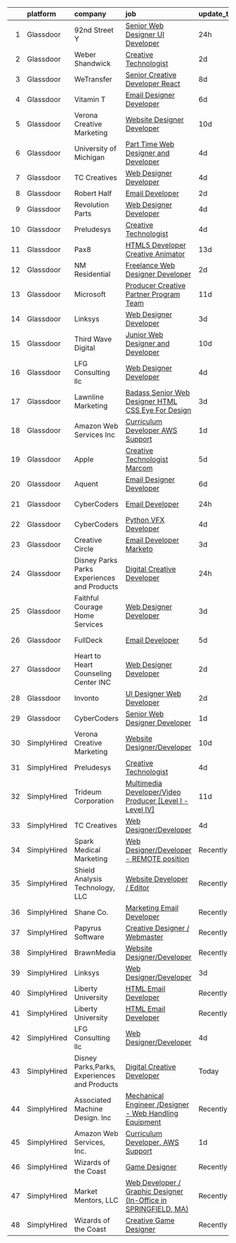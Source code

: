 

|    | platform    | company                                      | job                                                                                                                                                                                                                                                                                                                                                                                                                                                                                                                                                                                                                                                                                                                                                                                                                                                                                                                                                                                                                                                                                                                                                                                                                                                                                                                                                                 | update_time   | location             |
|---:|:------------|:---------------------------------------------|:--------------------------------------------------------------------------------------------------------------------------------------------------------------------------------------------------------------------------------------------------------------------------------------------------------------------------------------------------------------------------------------------------------------------------------------------------------------------------------------------------------------------------------------------------------------------------------------------------------------------------------------------------------------------------------------------------------------------------------------------------------------------------------------------------------------------------------------------------------------------------------------------------------------------------------------------------------------------------------------------------------------------------------------------------------------------------------------------------------------------------------------------------------------------------------------------------------------------------------------------------------------------------------------------------------------------------------------------------------------------|:--------------|:---------------------|
|  1 | Glassdoor   | 92nd Street Y                                | [Senior Web Designer   UI Developer](https://www.glassdoor.com/partner/jobListing.htm?pos=112&ao=1110586&s=58&guid=000001817fe12b6ab7374acb2cd8e9ab&src=GD_JOB_AD&t=SR&vt=w&cs=1_2e0f4864&cb=1655707872424&jobListingId=1007949299670&cpc=82B3195DA92CAF92&jrtk=3-0-1g5vu2asap6da801-1g5vu2aspg4ec800-2c8b2551b9e49f66--6NYlbfkN0D0ff9e8Lfwlpl5zGbQmpn59AL71QmFd7VKOAnfyjZzp5sdngV8WPgYe0dov1m7Y2mWNW_3_MEbEps7o0esKdGvpOLMRRvtcU8djjPps4kdJcHfOwUL8N2LinML0GXEVAKygE5yhfFO19eZZZJXfFn80XX7_9aH_Bgd8N-SHF1Ah0VVS3lWb9J6eWhQbolXknGl00NI8wJPR-Zlr_av5ctkwPHLJdN1bVCDVIG2GQNNf-P-SiP0DSOd9EirEA2DyJajz2suX9_IhqO7fdPDsLRBfZcunlpsr9l1zrhitMA7tvIBwX22VHzjPzLeEqadw2Z0Hqxj2ry4oUiUD7e9T9sexKIuH1Cq837TBTOQgFG4U9EL3hzbEXj_pe2csuZlecVwVZ4YYQXKs6FcMiA8yCCcd5wz25v41OLRITvFNILqeAlYJndE0S79Bp52_-zlDWazYEUWTls_rRjYFZlbcpKFN-9KzRfuw7WhoA7XS60nAQ%3D%3D)                                                                                                                                                                                                                                                                                                                                                                                                                                                                                                                | 24h           | New York, NY         |
|  2 | Glassdoor   | Weber Shandwick                              | [Creative Technologist](https://www.glassdoor.com/partner/jobListing.htm?pos=122&ao=1136043&s=58&guid=000001817fe12b6ab7374acb2cd8e9ab&src=GD_JOB_AD&t=SR&vt=w&cs=1_dcfe896b&cb=1655707872428&jobListingId=1007947366188&jrtk=3-0-1g5vu2asap6da801-1g5vu2aspg4ec800-74b6d2728d190201-)                                                                                                                                                                                                                                                                                                                                                                                                                                                                                                                                                                                                                                                                                                                                                                                                                                                                                                                                                                                                                                                                              | 2d            | New York, NY         |
|  3 | Glassdoor   | WeTransfer                                   | [Senior Creative Developer   React](https://www.glassdoor.com/partner/jobListing.htm?pos=123&ao=1136043&s=58&guid=000001817fe12b6ab7374acb2cd8e9ab&src=GD_JOB_AD&t=SR&vt=w&cs=1_e26ae734&cb=1655707872428&jobListingId=1007932996123&jrtk=3-0-1g5vu2asap6da801-1g5vu2aspg4ec800-dfe1bee0c074c5cb-)                                                                                                                                                                                                                                                                                                                                                                                                                                                                                                                                                                                                                                                                                                                                                                                                                                                                                                                                                                                                                                                                  | 8d            | New York, NY         |
|  4 | Glassdoor   | Vitamin T                                    | [Email Designer   Developer](https://www.glassdoor.com/partner/jobListing.htm?pos=113&ao=1110586&s=58&guid=000001817fe12b6ab7374acb2cd8e9ab&src=GD_JOB_AD&t=SR&vt=w&cs=1_f2f1df6f&cb=1655707872424&jobListingId=1007936148116&cpc=9908D8D4413DBB8A&jrtk=3-0-1g5vu2asap6da801-1g5vu2aspg4ec800-5a328d8f1e158d91--6NYlbfkN0DMrcEu7yrtATojKJA7cEzGQ3FdRGWLh0CZQInL4ECGI6k5tN82kdM0cJmh4vC7Ggh5lKGabrJlTlqfQgBZ6Uu6KKE4hG2Ywy-_Zyar3SKWT-EkuZb_TBS9CBFME91dO6HK4mV2A0hxH8mmYjYDRx-XXfRAQPVa0wNsNvrIrSZXuLgXNnj9f6tS0jrYMwSt19-Crxe_w8SyKhIRyp5K804MFPcW1AM71F8dayADIg_djZan6-fDGqFlkVfksq8yce_5OMx_V4GBvAgVut_katYZds3MExEDK8KifE4Iibuui5-BDP0z1UMJKEBvOeeJGvE8q4khW6BeiaK-rOVyPzrqBIoNpqCRJ7RbQ0lulkOJW_VOSp5W1fdHufveIq63aOzlUIwiwmhbZ7Xi0rdkhKgyBHmU87wIaxXp3vtljQeWZvQlYdqP0RxXP0T89RZ6MwoLf6TrcW2e0UTXwtoTQZ1N)                                                                                                                                                                                                                                                                                                                                                                                                                                                                                                                                                    | 6d            | Richmond Hill, NY    |
|  5 | Glassdoor   | Verona Creative Marketing                    | [Website Designer Developer](https://www.glassdoor.com/partner/jobListing.htm?pos=129&ao=1136043&s=58&guid=000001817fe12b6ab7374acb2cd8e9ab&src=GD_JOB_AD&t=SR&vt=w&ea=1&cs=1_3abf80b1&cb=1655707872429&jobListingId=1007929630622&jrtk=3-0-1g5vu2asap6da801-1g5vu2aspg4ec800-7627670389c97643-)                                                                                                                                                                                                                                                                                                                                                                                                                                                                                                                                                                                                                                                                                                                                                                                                                                                                                                                                                                                                                                                                    | 10d           | Remote               |
|  6 | Glassdoor   | University of Michigan                       | [Part Time Web Designer and Developer](https://www.glassdoor.com/partner/jobListing.htm?pos=128&ao=1136043&s=58&guid=000001817fe12b6ab7374acb2cd8e9ab&src=GD_JOB_AD&t=SR&vt=w&cs=1_ce61bae3&cb=1655707872429&jobListingId=1007942638099&jrtk=3-0-1g5vu2asap6da801-1g5vu2aspg4ec800-993d204d70c214ab-)                                                                                                                                                                                                                                                                                                                                                                                                                                                                                                                                                                                                                                                                                                                                                                                                                                                                                                                                                                                                                                                               | 4d            | Ann Arbor, MI        |
|  7 | Glassdoor   | TC Creatives                                 | [Web Designer Developer](https://www.glassdoor.com/partner/jobListing.htm?pos=124&ao=1136043&s=58&guid=000001817fe12b6ab7374acb2cd8e9ab&src=GD_JOB_AD&t=SR&vt=w&ea=1&cs=1_6ea0e849&cb=1655707872429&jobListingId=1007942423600&jrtk=3-0-1g5vu2asap6da801-1g5vu2aspg4ec800-442a6a333700c835-)                                                                                                                                                                                                                                                                                                                                                                                                                                                                                                                                                                                                                                                                                                                                                                                                                                                                                                                                                                                                                                                                        | 4d            | Remote               |
|  8 | Glassdoor   | Robert Half                                  | [Email Developer](https://www.glassdoor.com/partner/jobListing.htm?pos=109&ao=1110586&s=58&guid=000001817fe12b6ab7374acb2cd8e9ab&src=GD_JOB_AD&t=SR&vt=w&ea=1&cs=1_a3ba8613&cb=1655707872424&jobListingId=1007948313276&cpc=F41FEAB56D215062&jrtk=3-0-1g5vu2asap6da801-1g5vu2aspg4ec800-5bd7648ae8a46299--6NYlbfkN0CpzDdaQkua3np5pkmj49lKioZwmwxQ-yx5plwbYmV_MzWNBoPgCjn5xTvWxSHi3y4zNLEJPAZO4FTHmJvOmu2wtov3JhRhC-gMlRj7eaxUPuhPCont2043VAxQLs8YBk8I23ebX9ew0GvYpkt50hsKZH3qFXh2JEiTufr4H5wTdHnupq_i9wfElveqSK3_XzVW1IbSgj-YweEQRn2amCFTZpdtnT73xm2fUhuFH5kcGpMX0cfpn4HgnrmVTj0paHpIhFNTKQoYmsbhUpspfPguSp7hJWOSBYu5lwcHJHDCYdoGlPwWi8Y1tMH6vnyKqhEub2anRKIe6d9dQBx46CLTYZwe51JeagUrkjWEgaVLseuhMhWoq5FzjzU-XQkeJMu2xhDGZhjUDGe0CQ0Mdt8FHI3zFAprsBxtcIzjO5x2bBBA2bObDcokGDJn1fJVEOfF74PC3hORAoUV6q7xSK2JnaP9hGHN1tR7nKG_9ZyyFlAV1HnqP5oMhngxYPmxUQDEbp3XEFPAt4kTtlciZrrYURfexhQbyR2hOD8OJEzsXA%3D%3D)                                                                                                                                                                                                                                                                                                                                                                                                                                                              | 2d            | Denver, CO           |
|  9 | Glassdoor   | Revolution Parts                             | [Web Designer Developer](https://www.glassdoor.com/partner/jobListing.htm?pos=127&ao=1136043&s=58&guid=000001817fe12b6ab7374acb2cd8e9ab&src=GD_JOB_AD&t=SR&vt=w&cs=1_3bfe76b9&cb=1655707872429&jobListingId=1007943540002&jrtk=3-0-1g5vu2asap6da801-1g5vu2aspg4ec800-f869067e77e6f526-)                                                                                                                                                                                                                                                                                                                                                                                                                                                                                                                                                                                                                                                                                                                                                                                                                                                                                                                                                                                                                                                                             | 4d            | Phoenix, AZ          |
| 10 | Glassdoor   | Preludesys                                   | [Creative Technologist](https://www.glassdoor.com/partner/jobListing.htm?pos=125&ao=1136043&s=58&guid=000001817fe12b6ab7374acb2cd8e9ab&src=GD_JOB_AD&t=SR&vt=w&ea=1&cs=1_37e66e9d&cb=1655707872429&jobListingId=1007942350357&jrtk=3-0-1g5vu2asap6da801-1g5vu2aspg4ec800-de5644ec66908994-)                                                                                                                                                                                                                                                                                                                                                                                                                                                                                                                                                                                                                                                                                                                                                                                                                                                                                                                                                                                                                                                                         | 4d            | Remote               |
| 11 | Glassdoor   | Pax8                                         | [HTML5 Developer   Creative Animator](https://www.glassdoor.com/partner/jobListing.htm?pos=115&ao=1136043&s=58&guid=000001817fe12b6ab7374acb2cd8e9ab&src=GD_JOB_AD&t=SR&vt=w&ea=1&cs=1_779897ed&cb=1655707872424&jobListingId=1007921790278&jrtk=3-0-1g5vu2asap6da801-1g5vu2aspg4ec800-94e32ab3bd5f2716-)                                                                                                                                                                                                                                                                                                                                                                                                                                                                                                                                                                                                                                                                                                                                                                                                                                                                                                                                                                                                                                                           | 13d           | Denver, CO           |
| 12 | Glassdoor   | NM Residential                               | [Freelance Web Designer Developer](https://www.glassdoor.com/partner/jobListing.htm?pos=119&ao=1136043&s=58&guid=000001817fe12b6ab7374acb2cd8e9ab&src=GD_JOB_AD&t=SR&vt=w&ea=1&cs=1_d06a412e&cb=1655707872425&jobListingId=1007947648626&jrtk=3-0-1g5vu2asap6da801-1g5vu2aspg4ec800-4493382817f89014-)                                                                                                                                                                                                                                                                                                                                                                                                                                                                                                                                                                                                                                                                                                                                                                                                                                                                                                                                                                                                                                                              | 2d            | Maitland, FL         |
| 13 | Glassdoor   | Microsoft                                    | [Producer   Creative Partner Program Team](https://www.glassdoor.com/partner/jobListing.htm?pos=117&ao=1136043&s=58&guid=000001817fe12b6ab7374acb2cd8e9ab&src=GD_JOB_AD&t=SR&vt=w&cs=1_0038daaf&cb=1655707872424&jobListingId=1007926717850&jrtk=3-0-1g5vu2asap6da801-1g5vu2aspg4ec800-8a8a2c497df37388-)                                                                                                                                                                                                                                                                                                                                                                                                                                                                                                                                                                                                                                                                                                                                                                                                                                                                                                                                                                                                                                                           | 11d           | Redmond, WA          |
| 14 | Glassdoor   | Linksys                                      | [Web Designer Developer](https://www.glassdoor.com/partner/jobListing.htm?pos=121&ao=1136043&s=58&guid=000001817fe12b6ab7374acb2cd8e9ab&src=GD_JOB_AD&t=SR&vt=w&ea=1&cs=1_39a83909&cb=1655707872425&jobListingId=1007944722898&jrtk=3-0-1g5vu2asap6da801-1g5vu2aspg4ec800-aee2d250a8054052-)                                                                                                                                                                                                                                                                                                                                                                                                                                                                                                                                                                                                                                                                                                                                                                                                                                                                                                                                                                                                                                                                        | 3d            | Remote               |
| 15 | Glassdoor   | Third Wave Digital                           | [Junior Web Designer and Developer](https://www.glassdoor.com/partner/jobListing.htm?pos=118&ao=1136043&s=58&guid=000001817fe12b6ab7374acb2cd8e9ab&src=GD_JOB_AD&t=SR&vt=w&cs=1_29eeeb0b&cb=1655707872424&jobListingId=1007930419471&jrtk=3-0-1g5vu2asap6da801-1g5vu2aspg4ec800-c8a9a5f532d509ba-)                                                                                                                                                                                                                                                                                                                                                                                                                                                                                                                                                                                                                                                                                                                                                                                                                                                                                                                                                                                                                                                                  | 10d           | Macon, GA            |
| 16 | Glassdoor   | LFG Consulting llc                           | [Web Designer Developer](https://www.glassdoor.com/partner/jobListing.htm?pos=116&ao=1136043&s=58&guid=000001817fe12b6ab7374acb2cd8e9ab&src=GD_JOB_AD&t=SR&vt=w&ea=1&cs=1_e2a708d4&cb=1655707872424&jobListingId=1007943482242&jrtk=3-0-1g5vu2asap6da801-1g5vu2aspg4ec800-f4174e02a472b5df-)                                                                                                                                                                                                                                                                                                                                                                                                                                                                                                                                                                                                                                                                                                                                                                                                                                                                                                                                                                                                                                                                        | 4d            | Remote               |
| 17 | Glassdoor   | Lawnline Marketing                           | [Badass Senior Web Designer   HTML  CSS    Eye For Design](https://www.glassdoor.com/partner/jobListing.htm?pos=105&ao=1110586&s=58&guid=000001817fe12b6ab7374acb2cd8e9ab&src=GD_JOB_AD&t=SR&vt=w&ea=1&cs=1_2fd5cde4&cb=1655707872423&jobListingId=1007945270122&cpc=59DEFF8D475298C3&jrtk=3-0-1g5vu2asap6da801-1g5vu2aspg4ec800-c11d92ba87d007d7--6NYlbfkN0CSgGTbSPgM0xpgWRkp5SRTexU57Zk_6_bZ18eqb9d2QPonl4wyxnYYzZzlQX1INA05EVULwZuD-rw-yad887exhHL80ZF-6sCv590OQr2cj3ZF3-pMXOqi0CfpHb4cS6sIfTWaJDnbeVN6g9oZH4Sc_gMnT8ZNkGUcR0rk47uFGVNZvWApXP8wh5IUZdNkTFjmlReERPtiNC4F1jTsaaZn3Uv7kdeslN6P6BivnFDWKX84CL4Mnu6ZudaWUxGPPngjVevuZk-3PqeapY2u70TN8pCK0LF3TZOETAB8bEOO1oqCVQN569LvseuEunJ8HLDNo42pBXaSR8pGwzKmdQEjTnSgIseKekYYddaXRC5Z4gNmkmot8evpuaYS5sM7nCt8WOcPV04OWvuF1scNkjkwFd_q3SVNA7SKUnE9wikQWqXPGvHetmDdS0PcDoYtszWb5SDTnIU--OHeFCidmC1JH-3sNvTrtc-wOc2PUScIRsmhVlV4o97mFkzAcEaIztuLETC0txTBtJ5GpcgxAHIxjNzh7FPdW4s%3D)                                                                                                                                                                                                                                                                                                                                                                                                                                   | 3d            | Tampa, FL            |
| 18 | Glassdoor   | Amazon Web Services  Inc                     | [Curriculum Developer  AWS Support](https://www.glassdoor.com/partner/jobListing.htm?pos=114&ao=1136043&s=58&guid=000001817fe12b6ab7374acb2cd8e9ab&src=GD_JOB_AD&t=SR&vt=w&cs=1_9e2c7c08&cb=1655707872424&jobListingId=1007948569854&jrtk=3-0-1g5vu2asap6da801-1g5vu2aspg4ec800-babf0940e10045d2-)                                                                                                                                                                                                                                                                                                                                                                                                                                                                                                                                                                                                                                                                                                                                                                                                                                                                                                                                                                                                                                                                  | 1d            | Remote               |
| 19 | Glassdoor   | Apple                                        | [Creative Technologist  Marcom](https://www.glassdoor.com/partner/jobListing.htm?pos=130&ao=1136043&s=58&guid=000001817fe12b6ab7374acb2cd8e9ab&src=GD_JOB_AD&t=SR&vt=w&cs=1_e680ad69&cb=1655707872429&jobListingId=1007938949290&jrtk=3-0-1g5vu2asap6da801-1g5vu2aspg4ec800-7a6b009faed7eea5-)                                                                                                                                                                                                                                                                                                                                                                                                                                                                                                                                                                                                                                                                                                                                                                                                                                                                                                                                                                                                                                                                      | 5d            | Cupertino, CA        |
| 20 | Glassdoor   | Aquent                                       | [Email Designer   Developer](https://www.glassdoor.com/partner/jobListing.htm?pos=110&ao=1110586&s=58&guid=000001817fe12b6ab7374acb2cd8e9ab&src=GD_JOB_AD&t=SR&vt=w&cs=1_408756e3&cb=1655707872424&jobListingId=1007936255354&cpc=FA84DF7EA1EC2398&jrtk=3-0-1g5vu2asap6da801-1g5vu2aspg4ec800-4fbcf4d2f213737f--6NYlbfkN0DMrcEu7yrtATojKJA7cEzGQ3FdRGWLh0CZQInL4ECGI9gD0Wolx9R2v-Aex0-GK07INm5qc-78OQ-7WyVz0cz9n_wJfek6MW0aS1HXS1LX9sXbCtpcryzAJk088oXNWQKd_RrpNfoQNGg9hRO1DzYsfsTu8VjKT_LVkyyrmUnvBv3wc-CvxBNVqTaW_ZO6c6nFfSkh0CrDMI2flX8n6t9Psbv_80WI2eTrZ7Ka8H5oxTap0_b0rNgTfPTBsQOV02ule1uuTkCtA8UTiugFAkSjaf-dzwuk40Zvi620jFDVlYrd5uQqRrp5OduyFJA9xvA1whwt0D6sK2DGTotinjMaS-JahM11XpOuaFyfBq25Fbmz4tBhZXyCtR2p7aEXFHBwd9AYHwY4ubEWCcTPUiY5VyZkQYwU8twkUJ1TTg018aSj4M8uRrmNaRcG8pdbVSocdW0AGCoU5A%3D%3D)                                                                                                                                                                                                                                                                                                                                                                                                                                                                                                                                                        | 6d            | Richmond Hill, NY    |
| 21 | Glassdoor   | CyberCoders                                  | [Email Developer](https://www.glassdoor.com/partner/jobListing.htm?pos=106&ao=1110586&s=58&guid=000001817fe12b6ab7374acb2cd8e9ab&src=GD_JOB_AD&t=SR&vt=w&cs=1_931ddd7f&cb=1655707872423&jobListingId=1007949347147&cpc=FD1C1DA32C38CFA7&jrtk=3-0-1g5vu2asap6da801-1g5vu2aspg4ec800-a816d7c3554bc514--6NYlbfkN0CpFJQzrgRR8WqXWK1qKKEqALWJw739KlKqr2H-MSI4eoBlI4EFrmor2FYZMP3muM1zqayqab0iqZj3ZEa0yIq7864MEWe6moURL4p2PkGRHSlnKJwl59OzS3TrHukpAtnVvTj3nM9VIxRdIu1haREX8Bbct3aTRivOV-WTg9e461aFfVrUe52Nb8iGNQu4Gt2bV7zFawxwWmZM5lFpA3Yrh4U0UEiQhxOZ3Fwt4Fl_Jbpm3wsO3CZGvBEOfoVdv3RnU8cWk7J3N1HBIEJTUgoZZp4wmtsIze_vKuqrEgfdlirRiqkAnL3VbwVeTmMNs1RpMTfZ8RjGLc_Ok2-r27ib1yZTL_VKjHibBdO-80JiAgAwR33m093bSm0mSXFwZ0bLP0QiFH1KnkCgkaz94IjJ3SVvbcPHT8bFUVLuNBadiQseBmLV-xwsXUyLmAJeKjP1-MXLxC5rRknnnmGVp_6UcKBQnE9yivSsw3Efs2nackurAHRZukgygkdxahJcRH5FXUmJuiIAtJce35UHHbH0jZpCUGJg4V0weUZg1a_04Y8iFXUAs9O1Dj0o9BaK4gLFVcTc78IeNTKqaH5JhnCoU0ee70VpMOv0wI_Gef3-a8u0HH8VLzUubJrkSLtTLiorOxu4D5zG40bUNu9tnHj3Y4_uYzVnLt0y2QaMTIRcblWx-qKL8Dw0ktQ46EARVeynRrhgfBe8EfWjRUtXlifw6y4P4IzSYxy8hek2kWkLcwP13gMNcdASLNW_9EUW1_G3HAs9NnG56PoUlfsCeu6A-tjHV7eU2Tlr0WLNVcp1fxWABa56t4b9nIzejlKqTMvWpzLlUF-nj69lRCKfgxgOGYtrbnBBpjgERP8oO4G2zrRVK6qW68RnbMkCyiwt9rRkQ7Js9alWhAH18S04AF6Ok3Y71otGk_DDZeNQvohTy9ISsPKlmx1zQXmoAP4kRX1_BOl5ocRmYDo6C4DKp_VR2SjJ3vyy77s%3D)                 | 24h           | New York, NY         |
| 22 | Glassdoor   | CyberCoders                                  | [Python VFX Developer](https://www.glassdoor.com/partner/jobListing.htm?pos=108&ao=1110586&s=58&guid=000001817fe12b6ab7374acb2cd8e9ab&src=GD_JOB_AD&t=SR&vt=w&cs=1_a4606794&cb=1655707872423&jobListingId=1007941925951&cpc=B076152010A3B66C&jrtk=3-0-1g5vu2asap6da801-1g5vu2aspg4ec800-5775509c61a6d1fb--6NYlbfkN0CpFJQzrgRR8WqXWK1qKKEqALWJw739KlKqr2H-MSI4eoBlI4EFrmor2FYZMP3muM20aj7yI-olFtT1D3CZ-bG7hy6c3rGMMDIcsfJLVFqgfYljmA8sEIAEB0O9dsjvAlrDn3ULuOZNZYeaA3StkHeKoc1Xw5qCfQNmuMTfZQwwse_KmQEFjNWaCHwOMx0YO0uSpPz1hSFu__WEEi3FPKIg8c04b_pTG36ff28dq3ocfERgELltByqayA8UYAMlwd8eN_a0faxe_BmFapeocnBUkw5L9xQmoounVtdJpSGHkk0jzEZATBsTZ747goyBg8OQhNt_KhLc7mIefetBmWZ16H_0uKj3RgoqPpA8ahYce4MauKPUAUbJRhzJB3mNBrV8SaaHehBwPhJKfMGYWUHVKfq_rtHdpx1WbBnu3-K0iTd5kehD3ELJ-wP7eyStRZ9ejOJkS9TWKvHsFbK4ETvoWZ2bJGesHlA-otdwQkw9p1NSOYWFVHO0voUkTeVQTlaw4KRR6BZeMM4gg4Pc6cC3bc4NGruz11EZ_9-nHMUN8GAUJ5UAMfNowE529ZTvvmFz_2wovj6GUTWhjaIGvsgDxGxzUkBryV9Gdun8ZPpy4kOfbGJG3KaoqKeeROGfU7-gsAQirDoBZt_BtLXZAS5mmw8UUA0Yr4xYPKNACDWn8FGLcyTUbPSEKG7iI5UJRgcFG1RxiOwN6ntqpL8xoG1Y7KFx6l-Vi_jX1Phi4GHtYv-V0QozXqMLeEuqVAGc0obvzX0KbPScH7AjA1i-4dtBke7cZZzZsQ3AiaNajJqCzQvHn_WIzFv6ik-RMcfz0YR9rFm8SgyXCMeq-SVhtinheF9R1zUIWOSWQD1lZl9GooNJn6lFoQN30VbfLb1EbDhy_Bt535EBfE7semwRxothiGMj5aqOlP1MMIjSeKP5_og7iUweUOWpHfDyyxfx5b2y3tygMq8Z60gsUMwrvi6afETcw0_digo%3D)            | 4d            | Burbank, CA          |
| 23 | Glassdoor   | Creative Circle                              | [Email Developer  Marketo ](https://www.glassdoor.com/partner/jobListing.htm?pos=107&ao=1110586&s=58&guid=000001817fe12b6ab7374acb2cd8e9ab&src=GD_JOB_AD&t=SR&vt=w&cs=1_0eaeb414&cb=1655707872423&jobListingId=1007945004727&cpc=FB7E4A1762AE5BEC&jrtk=3-0-1g5vu2asap6da801-1g5vu2aspg4ec800-6b499db9945ea1fe--6NYlbfkN0BPwlZa85gbT4Q3XYQoU_uQn0Qmw9zd_9UNfmcwtqAVud1yvyq1Z4UAlx1bxhDUi3JKVcEL5oefihpIcQG6mnfapLvC0sb3DodSfBO7ZG5N30BnGC5SmE_oIMGp9Lq6js8LDWcl9YvgdrV4t6UVwp9Ut3DgKyyurrKbk45Sv5IsnCCZsOijZEhPExYYWQ71iQdNEDmwX_Y9Ai9Pz94G22FvA9fLAM7c00Znmw6ljA89cQg_oMxKERyPaibr3O0Iju8VO-rNdkKsIXcP4g09p-JhEf5K-kMTZBZlVbLakWsdFG6zaxM6Cp0cnK9DrAEsNafEb3xZc7XwMyJ9WHKMEjkatr40CZ3WgOZTJbKPsHXDgqNJgBN4nheO3IjKx1IwXs92EH2fQXKlaZZlS2VI9W3nffiBkhyqoKGC7mDQ_a5SSOxuBgLRaJmuHkCYU8_JJl1D8h6VR9YHpZtzb2f4WSOZU6F-laWksp4BKrov_LYVN4aBqNIHBZLpmu2RjE0rjCpwP_RjkJUCvA%3D%3D)                                                                                                                                                                                                                                                                                                                                                                                                                                                                                         | 3d            | Frisco, TX           |
| 24 | Glassdoor   | Disney Parks Parks  Experiences and Products | [Digital Creative Developer](https://www.glassdoor.com/partner/jobListing.htm?pos=103&ao=1110586&s=58&guid=000001817fe12b6ab7374acb2cd8e9ab&src=GD_JOB_AD&t=SR&vt=w&cs=1_87f587bd&cb=1655707872423&jobListingId=1007950204317&cpc=32EE424DE2B657EB&jrtk=3-0-1g5vu2asap6da801-1g5vu2aspg4ec800-caa3aefd87f6efbc--6NYlbfkN0DAFTyt7pbDCC2JPO79CSdi1dIb81yjczP5qsKcZIxgiRd1qisRd4re16D_VG3-wzX6pL1VocMaTV3jguf6OcCupoIQZg2qlnIjXffeHkt5K5gZHDZRV9-MNYYIziIJX9bZjFhgtjRHBdMy85GpHZFwZCJV8kEcwP30lEu7AyHq4UM_oIO0w43OoO1qXOKGWhhiDEekd6Py28rSsVBcaR0efxrDcw_IaEtIR2VE35xqzJmFSAKCNEbHHWdisJ9okF-0iZ7JDLH3FCsGZB0exYJLn_ccYRG3cuWe4VTKhE1aoGCBFasjyLusDUXB4EePtxHeiMDgItJ2hM2-LAzEuvwaM07WWzA24KtQXrDQsNbESG4H-4yujVNDErZz43fbHvXjF2gCOlHOSTIARAes0hjjLxX4WTbq7tjvaou_E1VJCkM-FP31WA4TtNRTuGOrBxaCWwRjEL3FKQ%3D%3D)                                                                                                                                                                                                                                                                                                                                                                                                                                                                                                                                                        | 24h           | Wake Forest, NC      |
| 25 | Glassdoor   | Faithful Courage Home Services               | [Web Designer Developer](https://www.glassdoor.com/partner/jobListing.htm?pos=120&ao=1136043&s=58&guid=000001817fe12b6ab7374acb2cd8e9ab&src=GD_JOB_AD&t=SR&vt=w&ea=1&cs=1_7a756cfd&cb=1655707872425&jobListingId=1007946366039&jrtk=3-0-1g5vu2asap6da801-1g5vu2aspg4ec800-19582ea2ebdec3eb-)                                                                                                                                                                                                                                                                                                                                                                                                                                                                                                                                                                                                                                                                                                                                                                                                                                                                                                                                                                                                                                                                        | 3d            | Terrell, TX          |
| 26 | Glassdoor   | FullDeck                                     | [Email Developer](https://www.glassdoor.com/partner/jobListing.htm?pos=101&ao=1110586&s=58&guid=000001817fe12b6ab7374acb2cd8e9ab&src=GD_JOB_AD&t=SR&vt=w&cs=1_8a52063c&cb=1655707872422&jobListingId=1007940083814&cpc=64DC0C913FDBAADD&jrtk=3-0-1g5vu2asap6da801-1g5vu2aspg4ec800-2019eb6308fa8e20--6NYlbfkN0AyLYn6e4nOsln60gailr5YF6DJD2ie_1ebCPdPTsHIrVzbdEm4_QsKTicBcCO4vXRHO7REtHD_TytnDdvIMr7FSfLZh_kz6FW0YGltHW69hGRNDqbYr3vnvi9faMVwEDmdUrnzdpVz-LkGadqFkLGeOgfuaQflJViJIH1B2Bprp38x7oFmenxfRkhjh0uUMxi9IUxsNyxQBYJfEwCAvRGW47bmjUfC_hHYDRrrgo7mx_WKn5yqGWg1NG6Ygop-KFH5tyV69Ve7o2376K3slYgs1Wf_bmzHdNKkCRMDiS2IjgQsU-GU7g22IPvA-HD-sd0xEuUVMia197X96EZAcCiTUeX_CjThzKxou6e0RQhLso9YKNoMWjzCgi1oYe0swmLDCtvHByAxfcQG_J-x5E4vu_U5mUHSxCVN7IhC2WlgDuIAqjEwQJKOmZR5k5R3EJ2Eud7LY2cocJs0FN_1b4FP)                                                                                                                                                                                                                                                                                                                                                                                                                                                                                                                                                               | 5d            | Woodland Hills, CA   |
| 27 | Glassdoor   | Heart to Heart Counseling Center INC         | [Web Designer Developer](https://www.glassdoor.com/partner/jobListing.htm?pos=104&ao=1110586&s=58&guid=000001817fe12b6ab7374acb2cd8e9ab&src=GD_JOB_AD&t=SR&vt=w&ea=1&cs=1_a71c36ed&cb=1655707872423&jobListingId=1007947548584&cpc=84DBBAA61F05C438&jrtk=3-0-1g5vu2asap6da801-1g5vu2aspg4ec800-3ede25ecee5a212a--6NYlbfkN0CPEiJEzZq4I_K6S6Q9VC1QMfIsI0INZ1UYi7vjgDL48ZJ_Ze1ZOJrR5hEXQnhf_Gn-sLXsl76dvm9ckA1sdl_kCtJZeEon-73sEDBkJ0ncs0P219UAYJklfVFQgVL_PM0j9b1q6gxcYu0HXLqupivCun6kId2-eFYO_YnA9zUeczHR8HpPg97r7HqKOujqslb4-8aFcz1i79q8cV-ZnrJrfMkvaL9l6MpxlQAlRSgmtWS9QqJwJAeObn9DDnpWTQs_vI4kmBakGkGuNFmYMy_kYJCLoDHOEkbfJVvfZshyVhRmyrQ8sVs5m1eI3rx5OxRvahuc025NAqJGDYVQG24gTdrTmIeOLFpkY8fSeR23oBjJ-AGOiG1_R8zefPYKOLi9HNa--qMXkEIQTQO3LU2pmcLwWRCXR-Auaq5atXk0Bd34FZldTo_ll0Jf7Ir5B07ZxuWB6TbmCz1DgrbVUmMKpsQZ_HvG9EFUq7CRfuBVGnVc9_Yt7Oaa9s7em4bgFH8%3D)                                                                                                                                                                                                                                                                                                                                                                                                                                                                                                     | 2d            | Colorado Springs, CO |
| 28 | Glassdoor   | Invonto                                      | [UI Designer   Web Developer](https://www.glassdoor.com/partner/jobListing.htm?pos=126&ao=1136043&s=58&guid=000001817fe12b6ab7374acb2cd8e9ab&src=GD_JOB_AD&t=SR&vt=w&cs=1_2c8cef73&cb=1655707872429&jobListingId=1007947500434&jrtk=3-0-1g5vu2asap6da801-1g5vu2aspg4ec800-5e9fabe65bebedc0-)                                                                                                                                                                                                                                                                                                                                                                                                                                                                                                                                                                                                                                                                                                                                                                                                                                                                                                                                                                                                                                                                        | 2d            | Bridgewater, NJ      |
| 29 | Glassdoor   | CyberCoders                                  | [Senior Web Designer   Developer](https://www.glassdoor.com/partner/jobListing.htm?pos=111&ao=1110586&s=58&guid=000001817fe12b6ab7374acb2cd8e9ab&src=GD_JOB_AD&t=SR&vt=w&cs=1_b6ca3f2c&cb=1655707872424&jobListingId=1007948757967&cpc=A65DF3A704A48F9B&jrtk=3-0-1g5vu2asap6da801-1g5vu2aspg4ec800-3d96fafd37268c02--6NYlbfkN0CpFJQzrgRR8WqXWK1qKKEqALWJw739KlKqr2H-MSI4eoBlI4EFrmor2FYZMP3muM24zHUY_bG5kr9c7NAb3nvxEGxtuapyBtAKtcCl-Ugi7XKTMDP_pISGEST3aPjk5Sba1vEgRz3AqpdUdo_eiLhoJc1rJKMwFjxo6F4D0CQhOiqLNeIgUM7eIeAbVTADJuxC34RjpxfkrtKSw-QPqrR3y425mH8tXyKDtSrMIz9fGaiy9404U70k_VKx8_ZHu2IjU2oAWc6e8lCkws_L6q07QnEjvqlG1Zji2lyhOmPmcyRssAwf2nkkIGC9STVymP9Uhr6MOvfQZNNQf8y6rNll95Gkr0j0lkAQXRKQ0hz1Rl8H0vzMk0rZ5j33ZwBhkejhFOeZyWkCLa_uJUozsL6R9oB86N8505uK1n62be4id4OE6I7A-gFUVi6hIHiVP8TRx80O8p7z3KtXdqbYp6Qqnz_fxfAiai0wn3JZPjiuSSngxJy2nO-ajzbf-LOtz9xSYjDE7PGwTx455a9_6vV-KkGyz-oQPgXRQXTQHzFPK5iT2TIwfXFNjoKWFPyCO3JLpd5geSkPOlPbDhajBzK0z6G9WkTEV7zFdAWPTYUTyNyNWcEio0TihKKUPyTaRaz5LQTmpMMruB1cER7zZ0eiLqiU9Wy4sLACbcV-NJxEgVwLUIvbHz9jvxy1beFyjniCRo6___FcTih39H3v4SXbzjZbT57JOZsfuTPH4253i8kfaRAGFginSz8L53pH4R_sAKWaLCn6dZKWXmzG6hjCiOxerQxnuWHB1c75qV7RSx2w_0xB0jv07bKAIISBrcZBAxf9ufbD4hBpjTuz-NTloz1nYeRpSwa-s_DItItNrvs8ENPCmgJGD1Dqt8esOhBwvirAiH1Ty6lZX6aXQwPwhJvSiZgY72wKFFJG_Y_M5db_J_rqayaq5iMfBfjmVnXNVeGkBV0DwpIvJzq25MgOxeHuZSe_vZw%3D) | 1d            | New York, NY         |
| 30 | SimplyHired | Verona Creative Marketing                    | [Website Designer/Developer](https://www.simplyhired.com/job/zGU-D9TAscuXEQAdHCO5JuNoH66zCkBxRTpA0r180maOVTL1unLORQ?q=creative+developer)                                                                                                                                                                                                                                                                                                                                                                                                                                                                                                                                                                                                                                                                                                                                                                                                                                                                                                                                                                                                                                                                                                                                                                                                                           | 10d           | Remote               |
| 31 | SimplyHired | Preludesys                                   | [Creative Technologist](https://www.simplyhired.com/job/gWLS3W_yoYTnc63byjXSYCjdqN7zlievB5bt9eEa3_5M-KrgPNPSWQ?q=creative+developer)                                                                                                                                                                                                                                                                                                                                                                                                                                                                                                                                                                                                                                                                                                                                                                                                                                                                                                                                                                                                                                                                                                                                                                                                                                | 4d            | Remote               |
| 32 | SimplyHired | Trideum Corporation                          | [Multimedia Developer/Video Producer [Level I - Level IV]](https://www.simplyhired.com/job/8dfMOgpu3iGje99mRpARvzGM-exCiz0AnstPyBlPgWfwP2_YdDcg_g?q=creative+developer)                                                                                                                                                                                                                                                                                                                                                                                                                                                                                                                                                                                                                                                                                                                                                                                                                                                                                                                                                                                                                                                                                                                                                                                             | 11d           | Fort Sam Houston, TX |
| 33 | SimplyHired | TC Creatives                                 | [Web Designer/Developer](https://www.simplyhired.com/job/0EQtia6nobW8q2lCLJn56yxeBq-GmLzW6x4MItzWGj5a6X3WPUfzYw?q=creative+developer)                                                                                                                                                                                                                                                                                                                                                                                                                                                                                                                                                                                                                                                                                                                                                                                                                                                                                                                                                                                                                                                                                                                                                                                                                               | 4d            | Remote               |
| 34 | SimplyHired | Spark Medical Marketing                      | [Web Designer/Developer - REMOTE position](https://www.simplyhired.com/job/35M66v77AdD9n8fOCx0TvbHKph55pnBEUtaBea4aPDsZPPSG2nNFfQ?q=creative+developer)                                                                                                                                                                                                                                                                                                                                                                                                                                                                                                                                                                                                                                                                                                                                                                                                                                                                                                                                                                                                                                                                                                                                                                                                             | Recently      | Remote               |
| 35 | SimplyHired | Shield Analysis Technology, LLC              | [Website Developer / Editor](https://www.simplyhired.com/job/aB_9o3xir3qpJy5syTIy2N694yL97Zoc3Ew6O-NDkbfiG9ogOTDF1A?q=creative+developer)                                                                                                                                                                                                                                                                                                                                                                                                                                                                                                                                                                                                                                                                                                                                                                                                                                                                                                                                                                                                                                                                                                                                                                                                                           | Recently      | Fort Belvoir, VA     |
| 36 | SimplyHired | Shane Co.                                    | [Marketing Email Developer](https://www.simplyhired.com/job/RcP4Q7OUThQQkT9kWXMiLlc_Q9zZfe9KKH3XzOuyrbocOGRY5RxBgA?q=creative+developer)                                                                                                                                                                                                                                                                                                                                                                                                                                                                                                                                                                                                                                                                                                                                                                                                                                                                                                                                                                                                                                                                                                                                                                                                                            | Recently      | Englewood, CO        |
| 37 | SimplyHired | Papyrus Software                             | [Creative Designer / Webmaster](https://www.simplyhired.com/job/epn4EeMXxxXbEsItJoBsygWYpPUXjML_NGzAIezAShrcXbzU548hFA?q=creative+developer)                                                                                                                                                                                                                                                                                                                                                                                                                                                                                                                                                                                                                                                                                                                                                                                                                                                                                                                                                                                                                                                                                                                                                                                                                        | Recently      | Southlake, TX        |
| 38 | SimplyHired | BrawnMedia                                   | [Website Designer/Developer](https://www.simplyhired.com/job/78BxKl1R6BpfuVu8Kpk-1cxMOjiHDgxQMPxrbQ5J7eWU9PbYxXCHNA?q=creative+developer)                                                                                                                                                                                                                                                                                                                                                                                                                                                                                                                                                                                                                                                                                                                                                                                                                                                                                                                                                                                                                                                                                                                                                                                                                           | Recently      | Albany, NY           |
| 39 | SimplyHired | Linksys                                      | [Web Designer/Developer](https://www.simplyhired.com/job/ZYgGKh2l49Tajn30juXBta2Rw1sBrT81u-kQLcPXm8LEpvYKj7um9Q?q=creative+developer)                                                                                                                                                                                                                                                                                                                                                                                                                                                                                                                                                                                                                                                                                                                                                                                                                                                                                                                                                                                                                                                                                                                                                                                                                               | 3d            | Remote               |
| 40 | SimplyHired | Liberty University                           | [HTML Email Developer](https://www.simplyhired.com/job/eiuqa-nYZj4HuvTLRRJ7baHagOVr6te1yaP0tpWemQUOxM68dGFAMQ?q=creative+developer)                                                                                                                                                                                                                                                                                                                                                                                                                                                                                                                                                                                                                                                                                                                                                                                                                                                                                                                                                                                                                                                                                                                                                                                                                                 | Recently      | Remote               |
| 41 | SimplyHired | Liberty University                           | [HTML Email Developer](https://www.simplyhired.com/job/eiuqa-nYZj4HuvTLRRJ7baHagOVr6te1yaP0tpWemQUOxM68dGFAMQ?q=creative+developer)                                                                                                                                                                                                                                                                                                                                                                                                                                                                                                                                                                                                                                                                                                                                                                                                                                                                                                                                                                                                                                                                                                                                                                                                                                 | Recently      | Remote +1 location   |
| 42 | SimplyHired | LFG Consulting llc                           | [Web Designer/Developer](https://www.simplyhired.com/job/PmYRbs2vjZD9_MaO7ABOriHP0b6UibcNBigiJjW74tGF2hk48E4kQw?q=creative+developer)                                                                                                                                                                                                                                                                                                                                                                                                                                                                                                                                                                                                                                                                                                                                                                                                                                                                                                                                                                                                                                                                                                                                                                                                                               | 4d            | Remote               |
| 43 | SimplyHired | Disney Parks,Parks, Experiences and Products | [Digital Creative Developer](https://www.simplyhired.com/job/8AurEXATqn5XFflK8KjFyg1gskXTks75UFVE9AH3e89XaRUJFUjA7w?q=creative+developer)                                                                                                                                                                                                                                                                                                                                                                                                                                                                                                                                                                                                                                                                                                                                                                                                                                                                                                                                                                                                                                                                                                                                                                                                                           | Today         | Homestead, FL        |
| 44 | SimplyHired | Associated Machine Design. Inc               | [Mechanical Engineer /Designer - Web Handling Equipment](https://www.simplyhired.com/job/jJj9gw0iP4EQzKV7UmabIIGtBE8RPVYcps_lUc__1rAV86PhDEkalw?q=creative+developer)                                                                                                                                                                                                                                                                                                                                                                                                                                                                                                                                                                                                                                                                                                                                                                                                                                                                                                                                                                                                                                                                                                                                                                                               | Recently      | Green Bay, WI        |
| 45 | SimplyHired | Amazon Web Services, Inc.                    | [Curriculum Developer, AWS Support](https://www.simplyhired.com/job/HK8u_W1s0Qj0XDr9nNnkhPX9sMTG6alrgg3-o7yRflu5mLBMl-pugg?q=creative+developer)                                                                                                                                                                                                                                                                                                                                                                                                                                                                                                                                                                                                                                                                                                                                                                                                                                                                                                                                                                                                                                                                                                                                                                                                                    | 1d            | Remote               |
| 46 | SimplyHired | Wizards of the Coast                         | [Game Designer](https://www.simplyhired.com/job/ceOk7bA5OOmpHNlDn3x-AJhrHWpWPYsF-9nMRXoBwDjYnaHowIIquA?q=creative+developer)                                                                                                                                                                                                                                                                                                                                                                                                                                                                                                                                                                                                                                                                                                                                                                                                                                                                                                                                                                                                                                                                                                                                                                                                                                        | Recently      | Renton, WA           |
| 47 | SimplyHired | Market Mentors, LLC                          | [Web Developer / Graphic Designer (In-Office in SPRINGFIELD, MA)](https://www.simplyhired.com/job/kdDKEVojufcVMH10vEpQNtf-fbxzehti8PQJudzg7GIUfRr5_tUjIg?q=creative+developer)                                                                                                                                                                                                                                                                                                                                                                                                                                                                                                                                                                                                                                                                                                                                                                                                                                                                                                                                                                                                                                                                                                                                                                                      | Recently      | Hartford, CT         |
| 48 | SimplyHired | Wizards of the Coast                         | [Creative Game Designer](https://www.simplyhired.com/job/3U5NPAcld9zZ3VOc-NItCD-NzNvgqaZqPjmcmGZRZsaeN5WygOP2eA?q=creative+developer)                                                                                                                                                                                                                                                                                                                                                                                                                                                                                                                                                                                                                                                                                                                                                                                                                                                                                                                                                                                                                                                                                                                                                                                                                               | Recently      | Renton, WA           |